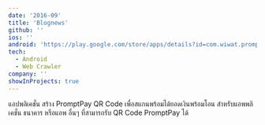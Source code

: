 ```yaml
---
date: '2016-09'
title: 'Blognews'
github: ''
ios: ''
android: 'https://play.google.com/store/apps/details?id=com.wiwat.promptpay'
tech:
  - Android
  - Web Crawler
company: ''
showInProjects: true
---
```


แอปพลิเคชั่น สร้าง PromptPay QR Code เพื่อสแกนพร้อมได้ยอดเงินพร้อมโอน สำหรับแอพพลิเคชั่น ธนาคาร หรือแอพ อื่นๆ ที่สามารถรับ QR Code PromptPay ได้
